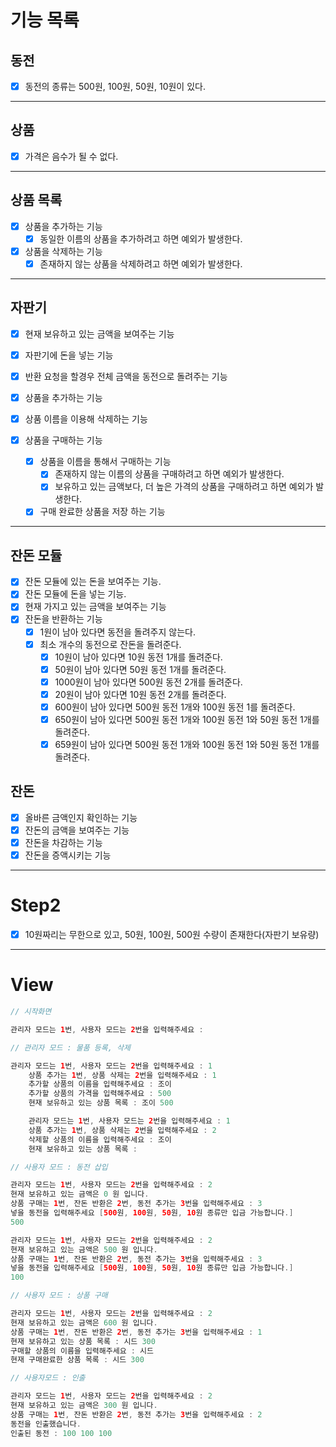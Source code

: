 # 기능 목록

## 동전
- [x] 동전의 종류는 500원, 100원, 50원, 10원이 있다.

---

## 상품
- [x] 가격은 음수가 될 수 없다.

---

## 상품 목록
- [x] 상품을 추가하는 기능
    - [x] 동일한 이름의 상품을 추가하려고 하면 예외가 발생한다.
    
- [x] 상품을 삭제하는 기능
    - [x] 존재하지 않는 상품을 삭제하려고 하면 예외가 발생한다.
    
---

## 자판기
- [x] 현재 보유하고 있는 금액을 보여주는 기능
- [x] 자판기에 돈을 넣는 기능
- [x] 반환 요청을 할경우 전체 금액을 동전으로 돌려주는 기능
- [x] 상품을 추가하는 기능
- [x] 상품 이름을 이용해 삭제하는 기능

- [x] 상품을 구매하는 기능
    - [x] 상품을 이름을 통해서 구매하는 기능
        - [x] 존재하지 않는 이름의 상품을 구매하려고 하면 예외가 발생한다.
        - [x] 보유하고 있는 금액보다, 더 높은 가격의 상품을 구매하려고 하면 예외가 발생한다.
    - [x] 구매 완료한 상품을 저장 하는 기능

---

## 잔돈 모듈
- [x] 잔돈 모듈에 있는 돈을 보여주는 기능.
- [x] 잔돈 모듈에 돈을 넣는 기능.
- [x] 현재 가지고 있는 금액을 보여주는 기능
- [x] 잔돈을 반환하는 기능
    - [x] 1원이 남아 있다면 동전을 돌려주지 않는다.
    - [x] 최소 개수의 동전으로 잔돈을 돌려준다.
        - [x] 10원이 남아 있다면 10원 동전 1개를 돌려준다.
        - [x] 50원이 남아 있다면 50원 동전 1개를 돌려준다.
        - [x] 1000원이 남아 있다면 500원 동전 2개를 돌려준다.
        - [x] 20원이 남아 있다면 10원 동전 2개를 돌려준다.
        - [x] 600원이 남아 있다면 500원 동전 1개와 100원 동전 1를 돌려준다.
        - [x] 650원이 남아 있다면 500원 동전 1개와 100원 동전 1와 50원 동전 1개를 돌려준다.
        - [x] 659원이 남아 있다면 500원 동전 1개와 100원 동전 1와 50원 동전 1개를 돌려준다.
    
## 잔돈
- [x] 올바른 금액인지 확인하는 기능
- [x] 잔돈의 금액을 보여주는 기능
- [x] 잔돈을 차감하는 기능
- [x] 잔돈을 증액시키는 기능

---

# Step2
- [x] 10원짜리는 무한으로 있고, 50원, 100원, 500원 수량이 존재한다(자판기 보유량)

---

# View

```java
// 시작화면

관리자 모드는 1번, 사용자 모드는 2번을 입력해주세요 : 
```


```java
// 관리자 모드 : 물품 등록, 삭제

관리자 모드는 1번, 사용자 모드는 2번을 입력해주세요 : 1
    상품 추가는 1번, 상품 삭제는 2번을 입력해주세요 : 1
    추가할 상품의 이름을 입력해주세요 : 조이
    추가할 상품의 가격을 입력해주세요 : 500
    현재 보유하고 있는 상품 목록 : 조이 500

    관리자 모드는 1번, 사용자 모드는 2번을 입력해주세요 : 1
    상품 추가는 1번, 상품 삭제는 2번을 입력해주세요 : 2
    삭제할 상품의 이름을 입력해주세요 : 조이
    현재 보유하고 있는 상품 목록 : 
```

```java
// 사용자 모드 : 동전 삽입

관리자 모드는 1번, 사용자 모드는 2번을 입력해주세요 : 2
현재 보유하고 있는 금액은 0 원 입니다.
상품 구매는 1번, 잔돈 반환은 2번, 동전 추가는 3번을 입력해주세요 : 3
넣을 동전을 입력해주세요 [500원, 100원, 50원, 10원 종류만 입금 가능합니다.]
500

관리자 모드는 1번, 사용자 모드는 2번을 입력해주세요 : 2
현재 보유하고 있는 금액은 500 원 입니다.
상품 구매는 1번, 잔돈 반환은 2번, 동전 추가는 3번을 입력해주세요 : 3
넣을 동전을 입력해주세요 [500원, 100원, 50원, 10원 종류만 입금 가능합니다.]
100

```

```java
// 사용자 모드 : 상품 구매

관리자 모드는 1번, 사용자 모드는 2번을 입력해주세요 : 2
현재 보유하고 있는 금액은 600 원 입니다.
상품 구매는 1번, 잔돈 반환은 2번, 동전 추가는 3번을 입력해주세요 : 1
현재 보유하고 있는 상품 목록 : 시드 300 
구매할 상품의 이름을 입력해주세요 : 시드
현재 구매완료한 상품 목록 : 시드 300 
```

```java
// 사용자모드 : 인출

관리자 모드는 1번, 사용자 모드는 2번을 입력해주세요 : 2
현재 보유하고 있는 금액은 300 원 입니다.
상품 구매는 1번, 잔돈 반환은 2번, 동전 추가는 3번을 입력해주세요 : 2
동전을 인출했습니다.
인출된 동전 : 100 100 100 
```